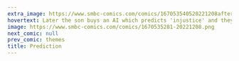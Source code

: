 ```yaml
---
extra_image: https://www.smbc-comics.com/comics/167053540520221208after.png
hovertext: Later the son buys an AI which predicts 'injustice' and they get in an infinite loop.
image: https://www.smbc-comics.com/comics/1670535281-20221208.png
next_comic: null
prev_comic: themes
title: Prediction
---
```



